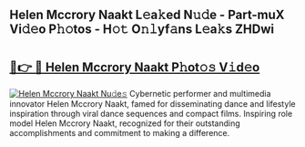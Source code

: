 ## Helen Mccrory Naakt L𝚎a𝚔ed N𝚞𝚍e - Part-muX Vi𝚍𝚎o P𝚑𝚘tos - H𝚘𝚝 O𝚗𝚕yf𝚊ns L𝚎a𝚔s ZHDwi

# <h2><a href="http://kfb6d07.oniu.top/?m=Helen+Mccrory+Naakt">🔗👉 🔴 Helen Mccrory Naakt P𝚑ot𝚘𝚜 V𝚒d𝚎o</a></h2>

[![Helen Mccrory Naakt Nu𝚍e𝚜](https://i.imgur.com/0qMVB7G.gif)](http://kfb6d07.oniu.top/?m=Helen+Mccrory+Naakt)
Cybernetic performer and multimedia innovator Helen Mccrory Naakt, famed for disseminating dance and lifestyle inspiration through viral dance sequences and compact films. Inspiring role model Helen Mccrory Naakt, recognized for their outstanding accomplishments and commitment to making a difference.  
